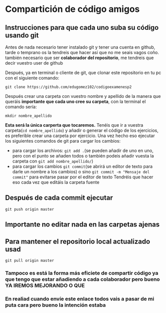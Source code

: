 # Compartición de código amigos

## Instrucciones para que cada uno suba su código usando git

Antes de nada necesario tener instalado git y tener una cuenta en github,  tarde o temprano os la tendreis que hacer así que no me seais vagos coño. también necesario que ser **colaborador del repositorio**, me tendreis que decir vuestro user de github

Después, ya en terminal o cliente de git, que clonar este repositorio en tu pc con el siguiente comando:

    git clone https://github.com/edugomez102/codigoexamenesp2
Después crear una carpeta con vuestro nombre y apellido de la manera que queráis **importante que cada uno cree su carpeta**, con la terminal el comando sería:

    mkdir nombre_apellido

**Esta será la única carperta que tocaremos.**
Tenéis que ir a vuestra carpeta(`cd nombre_apellido`) y añadir o generar el código de los ejercicios, es preferible crear una carpeta por ejercicio.
Una vez hecho eso ejecutar los siguientes comandos de git para cargar los cambios:
* para cargar los archivos: `git add .`(se pueden añadir de uno en uno, pero con el punto se añaden todos o también podeis añadir vuesta la carpeta con `git add nombre_apellido/`)
* para cargar los cambios `git commit`(se abrirá un editor de texto para darle un nombre a los cambios) o sino `git commit -m "Mensaje del commit"` para evitarse pasar por el editor de texto
Tendréis que hacer eso cada vez que editáis la carpeta fuente
## Después de cada commit ejecutar

    git push origin master 
    
## Importante no editar nada en las carpetas ajenas

## Para mantener el repositorio local actualizado usad
    git pull origin master

### Tampoco es está la forma más eficiete de compartir código ya que tengo que estar añadiendo a cada colaborador pero bueno YA IREMOS MEJORANDO O QUE

### En realiad cuando envíe este enlace todos vais a pasar de mi puta cara pero bueno la intención estaba

    
